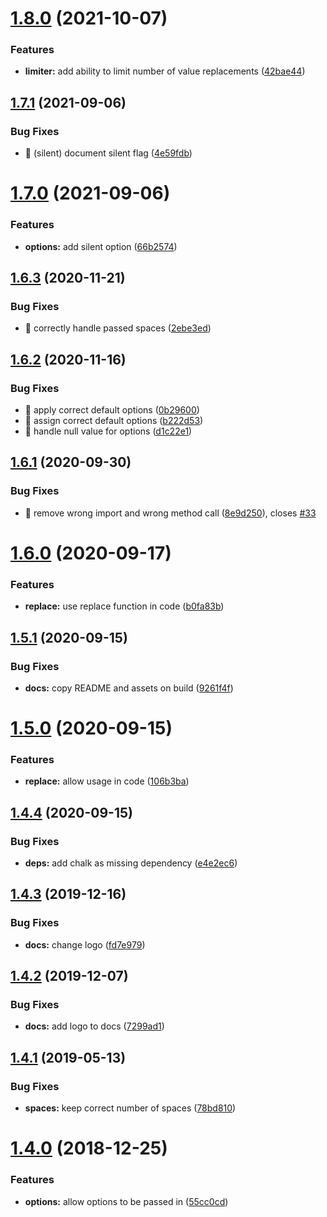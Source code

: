 # [1.8.0](https://github.com/kreuzerk/replace-json-property/compare/v1.7.1...v1.8.0) (2021-10-07)


### Features

* **limiter:** add ability to limit number of value replacements ([42bae44](https://github.com/kreuzerk/replace-json-property/commit/42bae44c734df498d500081dec57b9bacf18a6d8))

## [1.7.1](https://github.com/kreuzerk/replace-json-property/compare/v1.7.0...v1.7.1) (2021-09-06)


### Bug Fixes

* 🐛 (silent) document silent flag ([4e59fdb](https://github.com/kreuzerk/replace-json-property/commit/4e59fdb4d4bf012a08221cd7aabd924aa3d6329c))

# [1.7.0](https://github.com/kreuzerk/replace-json-property/compare/v1.6.3...v1.7.0) (2021-09-06)


### Features

* **options:** add silent option ([66b2574](https://github.com/kreuzerk/replace-json-property/commit/66b2574ac1b89c587a4a68891c210e26afc07e05))

## [1.6.3](https://github.com/kreuzerk/replace-json-property/compare/v1.6.2...v1.6.3) (2020-11-21)


### Bug Fixes

* 🐛 correctly handle passed spaces ([2ebe3ed](https://github.com/kreuzerk/replace-json-property/commit/2ebe3ed79cae79f960166ab185eae662a3dbfc0d))

## [1.6.2](https://github.com/kreuzerk/replace-json-property/compare/v1.6.1...v1.6.2) (2020-11-16)


### Bug Fixes

* 🐛 apply correct default options ([0b29600](https://github.com/kreuzerk/replace-json-property/commit/0b29600bbc4c98c19526e4afc7bb1daaffe2b723))
* 🐛 assign correct default options ([b222d53](https://github.com/kreuzerk/replace-json-property/commit/b222d5309eab191257b9d6f33515954b77c4476b))
* 🐛 handle null value for options ([d1c22e1](https://github.com/kreuzerk/replace-json-property/commit/d1c22e1d24b34e9bf7a7cffb267de196e2815e14))

## [1.6.1](https://github.com/kreuzerk/replace-json-property/compare/v1.6.0...v1.6.1) (2020-09-30)


### Bug Fixes

* 🐛 remove wrong import and wrong method call ([8e9d250](https://github.com/kreuzerk/replace-json-property/commit/8e9d25078b065bc4c6e204b9c66243d608f26323)), closes [#33](https://github.com/kreuzerk/replace-json-property/issues/33)

# [1.6.0](https://github.com/kreuzerk/replace-json-property/compare/v1.5.1...v1.6.0) (2020-09-17)


### Features

* **replace:** use replace function in code ([b0fa83b](https://github.com/kreuzerk/replace-json-property/commit/b0fa83b90f5f718de6082535c2815cced13b669c))

## [1.5.1](https://github.com/kreuzerk/replace-json-property/compare/v1.5.0...v1.5.1) (2020-09-15)


### Bug Fixes

* **docs:** copy README and assets on build ([9261f4f](https://github.com/kreuzerk/replace-json-property/commit/9261f4f348a1e4f033d6a516352995fe479a0c64))

# [1.5.0](https://github.com/kreuzerk/replace-json-property/compare/v1.4.4...v1.5.0) (2020-09-15)


### Features

* **replace:** allow usage in code ([106b3ba](https://github.com/kreuzerk/replace-json-property/commit/106b3baeb945dd8d0127c12023b60eccfedf75c1))

## [1.4.4](https://github.com/kreuzerk/replace-json-property/compare/v1.4.3...v1.4.4) (2020-09-15)


### Bug Fixes

* **deps:** add chalk as missing dependency ([e4e2ec6](https://github.com/kreuzerk/replace-json-property/commit/e4e2ec6f94ff8d2c0196976ef3417ba09d7cc506))

## [1.4.3](https://github.com/kreuzerk/replace-json-property/compare/v1.4.2...v1.4.3) (2019-12-16)


### Bug Fixes

* **docs:** change logo ([fd7e979](https://github.com/kreuzerk/replace-json-property/commit/fd7e979))

## [1.4.2](https://github.com/kreuzerk/replace-json-property/compare/v1.4.1...v1.4.2) (2019-12-07)


### Bug Fixes

* **docs:** add logo to docs ([7299ad1](https://github.com/kreuzerk/replace-json-property/commit/7299ad1))

## [1.4.1](https://github.com/kreuzerk/replace-json-property/compare/v1.4.0...v1.4.1) (2019-05-13)


### Bug Fixes

* **spaces:** keep correct number of spaces ([78bd810](https://github.com/kreuzerk/replace-json-property/commit/78bd810))

# [1.4.0](https://github.com/kreuzerk/replace-json-property/compare/v1.3.0...v1.4.0) (2018-12-25)


### Features

* **options:** allow options to be passed in ([55cc0cd](https://github.com/kreuzerk/replace-json-property/commit/55cc0cd))
